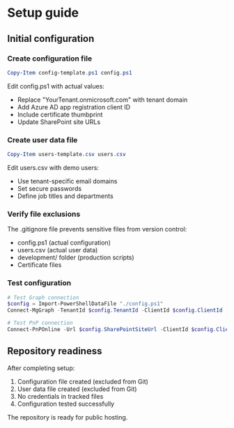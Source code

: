 # Setup guide

## Initial configuration

### Create configuration file
```powershell
Copy-Item config-template.ps1 config.ps1
```

Edit config.ps1 with actual values:
* Replace "YourTenant.onmicrosoft.com" with tenant domain
* Add Azure AD app registration client ID
* Include certificate thumbprint
* Update SharePoint site URLs

### Create user data file
```powershell
Copy-Item users-template.csv users.csv
```

Edit users.csv with demo users:
* Use tenant-specific email domains
* Set secure passwords
* Define job titles and departments

### Verify file exclusions
The .gitignore file prevents sensitive files from version control:
* config.ps1 (actual configuration)
* users.csv (actual user data)
* development/ folder (production scripts)
* Certificate files

### Test configuration
```powershell
# Test Graph connection
$config = Import-PowerShellDataFile "./config.ps1"
Connect-MgGraph -TenantId $config.TenantId -ClientId $config.ClientId

# Test PnP connection
Connect-PnPOnline -Url $config.SharePointSiteUrl -ClientId $config.ClientId
```

## Repository readiness
After completing setup:
1. Configuration file created (excluded from Git)
2. User data file created (excluded from Git)
3. No credentials in tracked files
4. Configuration tested successfully

The repository is ready for public hosting.
